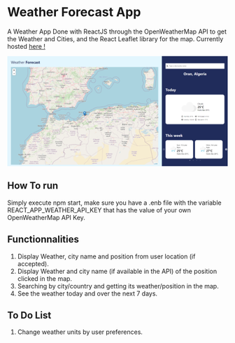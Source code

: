 # Weather Forecast App 
A Weather App Done with ReactJS through the OpenWeatherMap API to get the Weather and Cities, and the React Leaflet library for the map. Currently hosted <a href="https://stoic-hypatia-f3b929.netlify.app/"> here ! </a> 

<img src="screen.png"/>

## How To run 
Simply execute npm start, make sure you have a .enb file with the variable REACT_APP_WEATHER_API_KEY that has the value of your own OpenWeatherMap API Key. 
## Functionnalities
1. Display Weather, city name and position from user location (if accepted).
2. Display Weather and city name (if available in the API) of the position clicked in the map. 
3. Searching by city/country and getting its weather/position in the map. 
4. See the weather today and over the next 7 days. 

## To Do List 
1. Change weather units by user preferences.
